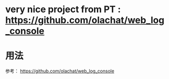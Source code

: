 # very nice project from PT : https://github.com/olachat/web_log_console

# 用法

参考： https://github.com/olachat/web_log_console

